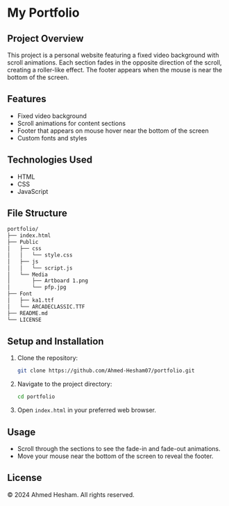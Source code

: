 # My Portfolio

## Project Overview

This project is a personal website featuring a fixed video background with scroll animations. Each section fades in the opposite direction of the scroll, creating a roller-like effect. The footer appears when the mouse is near the bottom of the screen.

## Features

- Fixed video background
- Scroll animations for content sections
- Footer that appears on mouse hover near the bottom of the screen
- Custom fonts and styles

## Technologies Used

- HTML
- CSS
- JavaScript

## File Structure
```bash
portfolio/
├── index.html
├── Public
│   ├── css
│   │   └── style.css
│   ├── js
│   │   └── script.js
│   └── Media
│       ├── Artboard 1.png
│       └── pfp.jpg
├── Font
│   ├── ka1.ttf
│   └── ARCADECLASSIC.TTF
├── README.md
└── LICENSE
```

## Setup and Installation

1. Clone the repository:
    ```sh
    git clone https://github.com/Ahmed-Hesham07/portfolio.git
    ```
2. Navigate to the project directory:
    ```sh
    cd portfolio
    ```
3. Open `index.html` in your preferred web browser.

## Usage

- Scroll through the sections to see the fade-in and fade-out animations.
- Move your mouse near the bottom of the screen to reveal the footer.

## License

© 2024 Ahmed Hesham. All rights reserved.
